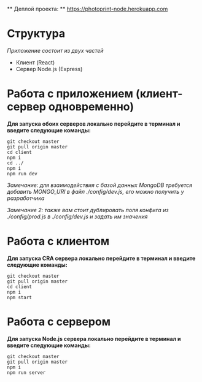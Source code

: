 ** Деплой проекта: **
https://photoprint-node.herokuapp.com

# Структура
*Приложение состоит из двух частей*

- Клиент (React)
- Сервер Node.js (Express)

# Работа с приложением (клиент-сервер одновременно)
**Для запуска обоих серверов локально перейдите в терминал и введите следующие команды:**
```
git checkout master
git pull origin master
cd client
npm i
cd ../
npm i
npm run dev
```
*Замечание: для взаимодействия с базой данных MongoDB требуется добавить MONGO_URI в файл ./config/dev.js, его можно получить у разработчика*

*Замечание 2: также вам стоит дублировать поля конфига из ./config/prod.js в ./config/dev.js и задать им значения*

# Работа с клиентом
**Для запуска CRA сервера локально перейдите в терминал и введите следующие команды:**
```
git checkout master
git pull origin master
cd client
npm i
npm start
```

# Работа с сервером
**Для запуска Node.js сервера локально перейдите в терминал и введите следующие команды:**
```
git checkout master
git pull origin master
npm i
npm run server
```
